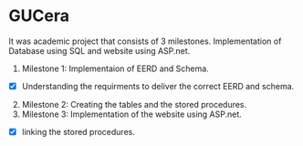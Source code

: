 # GUCera
 It was academic project that consists of 3 milestones. Implementation of Database using SQL and website using ASP.net.

 1. Milestone 1: Implementaion of EERD and Schema.
 - [x] Understanding the requirments to deliver the correct EERD and schema.
 2. Milestone 2: Creating the tables and the stored procedures.
 3. Milestone 3: Implementation of the website using ASP.net.
 - [x] linking the stored procedures.
